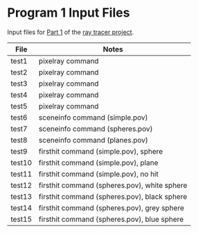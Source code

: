 # Program 1 Input Files

Input files for [Part 1](http://iondune.github.io/csc473/project/part1/) of the [ray tracer project](http://iondune.github.io/csc473/project/).

| File      | Notes                                                                              |
|-----------|------------------------------------------------------------------------------------|
| test1     | pixelray command                                                                   |
| test2     | pixelray command                                                                   |
| test3     | pixelray command                                                                   |
| test4     | pixelray command                                                                   |
| test5     | pixelray command                                                                   |
| test6     | sceneinfo command (simple.pov)                                                     |
| test7     | sceneinfo command (spheres.pov)                                                    |
| test8     | sceneinfo command (planes.pov)                                                     |
| test9     | firsthit command (simple.pov), sphere                                              |
| test10    | firsthit command (simple.pov), plane                                               |
| test11    | firsthit command (simple.pov), no hit                                              |
| test12    | firsthit command (spheres.pov), white sphere                                       |
| test13    | firsthit command (spheres.pov), black sphere                                       |
| test14    | firsthit command (spheres.pov), grey sphere                                        |
| test15    | firsthit command (spheres.pov), blue sphere                                        |
